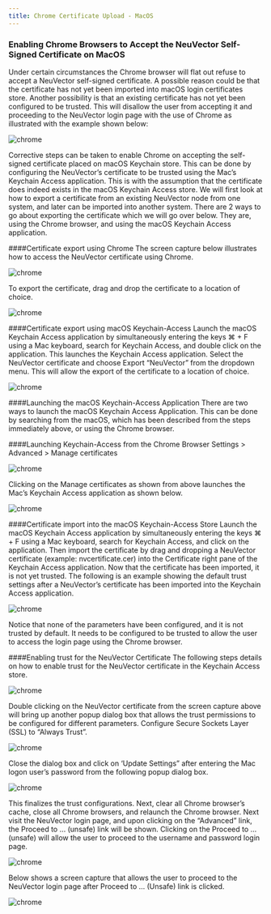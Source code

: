 ```yaml
---
title: Chrome Certificate Upload - MacOS
---
```


### Enabling Chrome Browsers to Accept the NeuVector Self-Signed Certificate on MacOS

Under certain circumstances the Chrome browser will flat out refuse to accept a NeuVector self-signed certificate.  A possible reason could be that the certificate has not yet been imported into macOS login certificates store.  Another possibility is that an existing certificate has not yet been configured to be trusted.  This will disallow the user from accepting it and proceeding to the NeuVector login page with the use of Chrome as illustrated with the example shown below:

![chrome](/img/03.configuration/01.console/02.chrome/chrome1.png)

Corrective steps can be taken to enable Chrome on accepting the self-signed certificate placed on macOS Keychain store.  This can be done by configuring the NeuVector’s certificate to be trusted using the Mac’s Keychain Access application.  This is with the assumption that the certificate does indeed exists in the macOS Keychain Access store.  We will first look at how to export a certificate from an existing NeuVector node from one system, and later can be imported into another system.   There are 2 ways to go about exporting the certificate which we will go over below.  They are, using the Chrome browser, and using the macOS Keychain Access application.

####Certificate export using Chrome
The screen capture below illustrates how to access the NeuVector certificate using Chrome.

![chrome](/img/03.configuration/01.console/02.chrome/chrome2.png)

To export the certificate, drag and drop the certificate to a location of choice.

![chrome](/img/03.configuration/01.console/02.chrome/chrome3.png)

####Certificate export using macOS Keychain-Access
Launch the macOS Keychain Access application by simultaneously entering the keys ⌘ + F using a Mac keyboard, search for Keychain Access, and double click on the  application.
This launches the Keychain Access application.  Select the NeuVector certificate and choose Export “NeuVector” from the dropdown menu.  This will allow the export of the certificate to a location of choice.

![chrome](/img/03.configuration/01.console/02.chrome/chrome4.png)


####Launching the macOS Keychain-Access Application
  There are two ways to launch the macOS Keychain Access Application.  This can be done by searching from the macOS, which has been described from the steps immediately above, or using the Chrome browser.

####Launching Keychain-Access from the Chrome Browser
Settings > Advanced > Manage certificates

![chrome](/img/03.configuration/01.console/02.chrome/chrome5.png)

Clicking on the Manage certificates as shown from above launches the Mac’s Keychain Access
application as shown below.

![chrome](/img/03.configuration/01.console/02.chrome/chrome6.png)

####Certificate import into the macOS Keychain-Access Store
Launch the macOS Keychain Access application by simultaneously entering the keys ⌘ + F using a Mac keyboard, search for Keychain Access, and click on the application.  Then import the certificate by drag and dropping a NeuVector certificate (example:  nvcertificate.cer) into the Certificate right pane of the Keychain Access application.  Now that the certificate has been imported, it is not yet trusted.
The following is an example showing  the default trust settings after a NeuVector’s certificate has been imported  into the Keychain Access application.

![chrome](/img/03.configuration/01.console/02.chrome/chrome7.png)

Notice that none of the parameters have been configured, and it is not trusted by default.  It needs to be configured to be trusted to allow the user to access the login page using the Chrome browser.

####Enabling trust for the NeuVector Certificate
The following steps details on how to enable trust for the NeuVector certificate in the Keychain Access store.

![chrome](/img/03.configuration/01.console/02.chrome/chrome8.png)

Double clicking on the NeuVector certificate from the screen capture above will bring up another popup dialog box that allows the trust permissions to be configured for different parameters.  Configure Secure Sockets Layer (SSL) to “Always Trust”.

![chrome](/img/03.configuration/01.console/02.chrome/chrome9.png)

Close the dialog box and click on ‘Update Settings” after entering the Mac logon user’s password from the following popup dialog box.

![chrome](/img/03.configuration/01.console/02.chrome/chrome10.png)

This finalizes the trust configurations.  Next, clear all Chrome browser’s cache, close all Chrome browsers, and relaunch the Chrome browser.  Next visit the NeuVector login page, and upon clicking on the “Advanced” link, the Proceed to … (unsafe) link will be shown.  Clicking on the Proceed to … (unsafe) will allow the user to proceed to the username and password login page.

![chrome](/img/03.configuration/01.console/02.chrome/chrome11.png)

Below shows a screen capture that allows the user to proceed to the NeuVector login page after Proceed to … (Unsafe) link is clicked.

![chrome](/img/03.configuration/01.console/02.chrome/chrome12.png)


